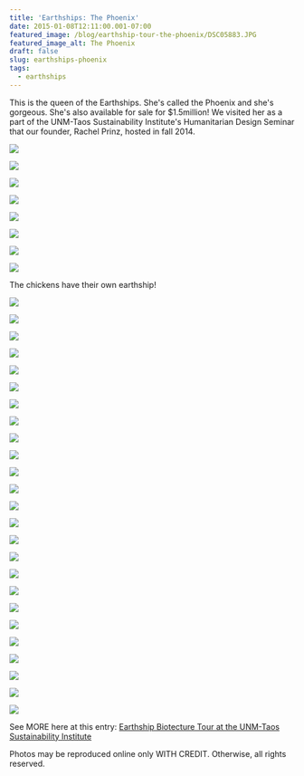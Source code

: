 ```yaml
---
title: 'Earthships: The Phoenix'
date: 2015-01-08T12:11:00.001-07:00
featured_image: /blog/earthship-tour-the-phoenix/DSC05883.JPG
featured_image_alt: The Phoenix
draft: false
slug: earthships-phoenix
tags:
  - earthships
---
```


This is the queen of the Earthships. She's called the Phoenix and she's gorgeous. She's also available for sale for $1.5million! We visited her as a part of the UNM-Taos Sustainability Institute's Humanitarian Design Seminar that our founder, Rachel Prinz, hosted in fall 2014.

![](/images/blog/earthship-tour-the-phoenix/DSC05878.JPG)

![](/images/blog/earthship-tour-the-phoenix/DSC05879.JPG)

![](/images/blog/earthship-tour-the-phoenix/DSC05881.JPG)

![](/images/blog/earthship-tour-the-phoenix/DSC05883.JPG)

![](/images/blog/earthship-tour-the-phoenix/DSC05884.JPG)

![](/images/blog/earthship-tour-the-phoenix/DSC05885.JPG)

![](/images/blog/earthship-tour-the-phoenix/DSC05886.JPG)

![](/images/blog/earthship-tour-the-phoenix/DSC05887.JPG)

The chickens have their own earthship!

![](/images/blog/earthship-tour-the-phoenix/DSC05888.JPG)

![](/images/blog/earthship-tour-the-phoenix/DSC05889.JPG)

![](/images/blog/earthship-tour-the-phoenix/DSC05890.JPG)

![](/images/blog/earthship-tour-the-phoenix/DSC05892.JPG)

![](/images/blog/earthship-tour-the-phoenix/DSC05895.JPG)

![](/images/blog/earthship-tour-the-phoenix/DSC05896.JPG)

![](/images/blog/earthship-tour-the-phoenix/DSC05897.JPG)

![](/images/blog/earthship-tour-the-phoenix/DSC05899.JPG)

![](/images/blog/earthship-tour-the-phoenix/DSC05900.JPG)

![](/images/blog/earthship-tour-the-phoenix/DSC05901.JPG)

![](/images/blog/earthship-tour-the-phoenix/DSC05902.JPG)

![](/images/blog/earthship-tour-the-phoenix/DSC05903.JPG)

![](/images/blog/earthship-tour-the-phoenix/DSC05904.JPG)

![](/images/blog/earthship-tour-the-phoenix/DSC05906.JPG)

![](/images/blog/earthship-tour-the-phoenix/DSC05907.JPG)

![](/images/blog/earthship-tour-the-phoenix/DSC05908.JPG)

![](/images/blog/earthship-tour-the-phoenix/DSC05909.JPG)

![](/images/blog/earthship-tour-the-phoenix/DSC05910.JPG)

![](/images/blog/earthship-tour-the-phoenix/DSC05911.JPG)

![](/images/blog/earthship-tour-the-phoenix/DSC05912.JPG)

![](/images/blog/earthship-tour-the-phoenix/DSC05914.JPG)

![](/images/blog/earthship-tour-the-phoenix/DSC05920.JPG)

![](/images/blog/earthship-tour-the-phoenix/DSC05924.JPG)

![](/images/blog/earthship-tour-the-phoenix/DSC05925.JPG)

![](/images/blog/earthship-tour-the-phoenix/DSC05927.JPG)

See MORE here at this entry: [Earthship Biotecture Tour at the UNM-Taos Sustainability Institute](/blog/earthship-biotecture-tour-at-unm-taos)

Photos may be reproduced online only WITH CREDIT. Otherwise, all rights reserved.
